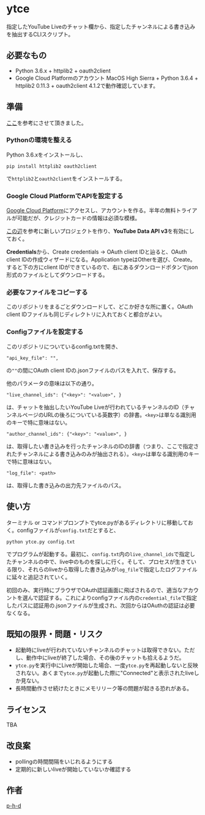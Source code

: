 ytce
====

指定したYouTube Liveのチャット欄から、指定したチャンネルによる書き込みを抽出するCLIスクリプト。

## 必要なもの
- Python 3.6.x + httplib2 + oauth2client
- Google Cloud Platformのアカウント
MacOS High Sierra + Python 3.6.4 + httplib2 0.11.3 + oauth2client 4.1.2で動作確認しています。

## 準備
[ここ](https://blog.sky-net.pw/article/86)を参考にさせて頂きました。

### Pythonの環境を整える
Python 3.6.xをインストールし、
```
pip install httplib2 oauth2client
```
で`httplib2`と`oauth2client`をインストールする。

### Google Cloud PlatformでAPIを設定する
[Google Cloud Platform](https://console.cloud.google.com/getting-started)にアクセスし、アカウントを作る。半年の無料トライアルが可能だが、クレジットカードの情報は必須な模様。

[この辺](https://www.apps-gcp.com/gcp-startup/)を参考に新しいプロジェクトを作り、**YouTube Data API v3**を有効にしておく。

**Credentials**から、Create credentials -> OAuth client IDと辿ると、OAuth client IDの作成ウィザードになる。Application typeはOtherを選び、Create。すると下の方にclient IDができているので、右にあるダウンロードボタンでjson形式のファイルとしてダウンロードする。

### 必要なファイルをコピーする
このリポジトリをまるごとダウンロードして、どこか好きな所に置く。OAuth client IDファイルも同じディレクトリに入れておくと都合がよい。

### Configファイルを設定する
このリポジトリについているconfig.txtを開き、
```
"api_key_file": "",
```
の`""`の間にOAuth client IDの.jsonファイルのパスを入れて、保存する。

他のパラメータの意味は以下の通り。

```
"live_channel_ids": {"<key>": "<value>", }
```
は、チャットを抽出したいYouTube Liveが行われているチャンネルのID（チャンネルページのURLの後ろについている英数字）の辞書。`<key>`は単なる識別用のキーで特に意味はない。

```
"author_channel_ids": {"<key>": "<value>", }
```
は、取得したい書き込みを行ったチャンネルのIDの辞書（つまり、ここで指定されたチャンネルによる書き込みのみが抽出される）。`<key>`は単なる識別用のキーで特に意味はない。

```
"log_file": <path>
```
は、取得した書き込みの出力先ファイルのパス。

## 使い方

ターミナル or コマンドプロンプトでytce.pyがあるディレクトリに移動しておく。configファイルが`config.txt`だとすると、
```
python ytce.py config.txt
```
でプログラムが起動する。最初に、`config.txt`内の`live_channel_ids`で指定したチャンネルの中で、live中のものを探しに行く。そして、プロセスが生きている限り、それらのliveから取得した書き込みが`log_file`で指定したログファイルに延々と追記されていく。

初回のみ、実行時にブラウザでOAuth認証画面に飛ばされるので、適当なアカウントを選んで認証する。これによりconfigファイル内の`credential_file`で指定したパスに認証用の.jsonファイルが生成され、次回からはOAuthの認証は必要なくなる。

## 既知の限界・問題・リスク
- 起動時にliveが行われていないチャンネルのチャットは取得できない。ただし、動作中にliveが終了した場合、その後のチャットも拾えるようだ。
- `ytce.py`を実行中にLiveが開始した場合、一度`ytce.py`を再起動しないと反映されない。あくまで`ytce.py`が起動した際に"Connected"と表示されたliveしか見ない。
- 長時間動作させ続けたときにメモリリーク等の問題が起きる恐れがある。

## ライセンス

TBA

## 改良案
- pollingの時間間隔をいじれるようにする
- 定期的に新しいliveが開始していないか確認する

## 作者
[p-h-d](https://twitter.com/phdofeng)